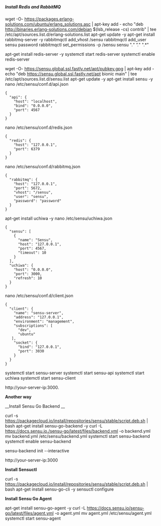 
##### Install Redis and RabbitMQ

wget -O- https://packages.erlang-solutions.com/ubuntu/erlang_solutions.asc | apt-key add -
echo "deb http://binaries.erlang-solutions.com/debian $(lsb_release -cs) contrib" | tee /etc/apt/sources.list.d/erlang-solutions.list
apt-get update -y
apt-get install rabbitmq-server -y
rabbitmqctl add_vhost /sensu
rabbitmqctl add_user sensu password
rabbitmqctl set_permissions -p /sensu sensu ".*" ".*" ".*"


apt-get install redis-server -y
systemctl start redis-server
systemctl enable redis-server

wget -O- https://sensu.global.ssl.fastly.net/apt/pubkey.gpg | apt-key add -
echo "deb https://sensu.global.ssl.fastly.net/apt bionic main" | tee /etc/apt/sources.list.d/sensu.list
apt-get update -y
apt-get install sensu -y
nano /etc/sensu/conf.d/api.json

```
{
  "api": {
    "host": "localhost",
    "bind": "0.0.0.0",
    "port": 4567
  }
}
```

nano /etc/sensu/conf.d/redis.json

```
{
  "redis": {
    "host": "127.0.0.1",
    "port": 6379
  }
}
```

nano /etc/sensu/conf.d/rabbitmq.json

```
{
  "rabbitmq": {
    "host": "127.0.0.1",
    "port": 5672,
    "vhost": "/sensu",
    "user": "sensu",
    "password": "password"
  }
}
```


apt-get install uchiwa -y
nano /etc/sensu/uchiwa.json

```
{
  "sensu": [
    {
      "name": "Sensu",
      "host": "127.0.0.1",
      "port": 4567,
      "timeout": 10
    }
  ],
  "uchiwa": {
    "host": "0.0.0.0",
    "port": 3000,
    "refresh": 10
  }
}
```

nano /etc/sensu/conf.d/client.json

```
{
  "client": {
    "name": "sensu-server",
    "address": "127.0.0.1",
    "environment": "management",
    "subscriptions": [
      "dev",
      "ubuntu"
   ],
    "socket": {
      "bind": "127.0.0.1",
      "port": 3030
    }
  }
}
```

systemctl start sensu-server
systemctl start sensu-api
systemctl start uchiwa
systemctl start sensu-client

http://your-server-ip:3000.


__Another way__

__Install Sensu Go Backend __

curl -s https://packagecloud.io/install/repositories/sensu/stable/script.deb.sh | bash
apt-get install sensu-go-backend -y
curl -L https://docs.sensu.io./sensu-go/latest/files/backend.yml -o backend.yml
mv backend.yml /etc/sensu/backend.yml
systemctl start sensu-backend
systemctl enable sensu-backend

sensu-backend init --interactive

http://your-server-ip:3000

__Install Sensuctl__

curl -s https://packagecloud.io/install/repositories/sensu/stable/script.deb.sh | bash
apt-get install sensu-go-cli -y
sensuctl configure

__Install Sensu Go Agent__

apt-get install sensu-go-agent -y
curl -L https://docs.sensu.io/sensu-go/latest/files/agent.yml -o agent.yml
mv agent.yml /etc/sensu/agent.yml
systemctl start sensu-agent